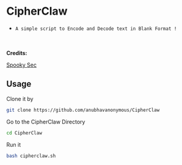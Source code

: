 # CipherClaw 


* `A simple script to Encode and Decode text in Blank Format !`

<br><br>
<b>Credits:<br></b>

<a href='https://github.com/SpookySec'>Spooky Sec<br></a>

## Usage
Clone it by
```bash
git clone https://github.com/anubhavanonymous/CipherClaw
```
Go to the CipherClaw Directory
```bash
cd CipherClaw
```
Run it 
```bash
bash cipherclaw.sh
```
